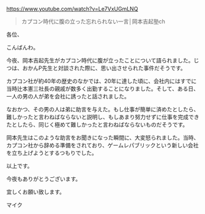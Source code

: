 https://www.youtube.com/watch?v=Le7VxUGmLNQ

> カプコン時代に腹の立った忘れられない一言│岡本吉起塾ch

各位、

こんばんわ。

今夜、岡本吉起先生がカプコン時代に腹が立ったことについて語られました。じつは、おかんP先生と対談された際に、思い出させられた事件だそうです。

カプコン社が約40年の歴史のなかでは、20年に達した頃に、会社内にはすでに当時辻本憲三社長の親戚が数多く出勤することになりました。そして、ある日、一人の男の人が弟を会社に誘ったと話されました。

なおかつ、その男の人は弟に助言を与えた。もし仕事が簡単に済めたとしたら、難しかったと言わねばならないと説明し、もしあまり努力せずに仕事を完成できたとしたら、同じく極めて難しかったと言わねばならないものだそうです。

岡本先生はこのような助言をお聞きになった瞬間に、大変怒られました。当時、カプコン社から辞める準備をされており、ゲームレパブリックという新しい会社を立ち上げようとするつもりでした。

以上です。

今夜もありがとうございます。

宜しくお願い致します。

マイク
